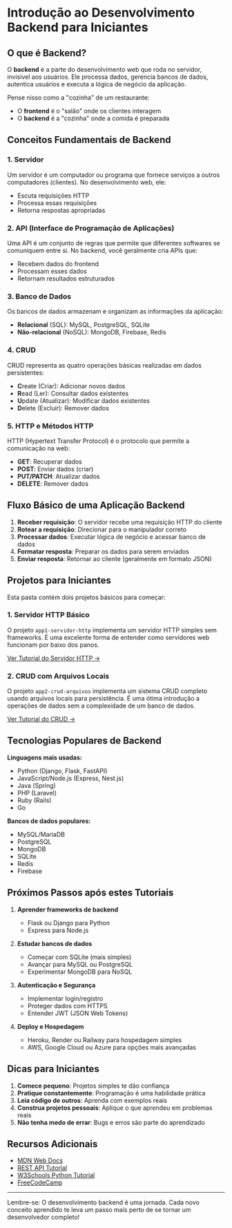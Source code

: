 # Introdução ao Desenvolvimento Backend para Iniciantes

## O que é Backend?

O **backend** é a parte do desenvolvimento web que roda no servidor, invisível aos usuários. Ele processa dados, gerencia bancos de dados, autentica usuários e executa a lógica de negócio da aplicação.

Pense nisso como a "cozinha" de um restaurante:
- O **frontend** é o "salão" onde os clientes interagem
- O **backend** é a "cozinha" onde a comida é preparada

## Conceitos Fundamentais de Backend

### 1. Servidor

Um servidor é um computador ou programa que fornece serviços a outros computadores (clientes). No desenvolvimento web, ele:
- Escuta requisições HTTP
- Processa essas requisições
- Retorna respostas apropriadas

### 2. API (Interface de Programação de Aplicações)

Uma API é um conjunto de regras que permite que diferentes softwares se comuniquem entre si. No backend, você geralmente cria APIs que:
- Recebem dados do frontend
- Processam esses dados
- Retornam resultados estruturados

### 3. Banco de Dados

Os bancos de dados armazenam e organizam as informações da aplicação:
- **Relacional** (SQL): MySQL, PostgreSQL, SQLite
- **Não-relacional** (NoSQL): MongoDB, Firebase, Redis

### 4. CRUD

CRUD representa as quatro operações básicas realizadas em dados persistentes:
- **C**reate (Criar): Adicionar novos dados
- **R**ead (Ler): Consultar dados existentes
- **U**pdate (Atualizar): Modificar dados existentes
- **D**elete (Excluir): Remover dados

### 5. HTTP e Métodos HTTP

HTTP (Hypertext Transfer Protocol) é o protocolo que permite a comunicação na web:
- **GET**: Recuperar dados
- **POST**: Enviar dados (criar)
- **PUT/PATCH**: Atualizar dados
- **DELETE**: Remover dados

## Fluxo Básico de uma Aplicação Backend

1. **Receber requisição**: O servidor recebe uma requisição HTTP do cliente
2. **Rotear a requisição**: Direcionar para o manipulador correto
3. **Processar dados**: Executar lógica de negócio e acessar banco de dados
4. **Formatar resposta**: Preparar os dados para serem enviados
5. **Enviar resposta**: Retornar ao cliente (geralmente em formato JSON)

## Projetos para Iniciantes

Esta pasta contém dois projetos básicos para começar:

### 1. Servidor HTTP Básico

O projeto `app1-servidor-http` implementa um servidor HTTP simples sem frameworks. É uma excelente forma de entender como servidores web funcionam por baixo dos panos.

[Ver Tutorial do Servidor HTTP →](app1-servidor-http/tutorial.md)

### 2. CRUD com Arquivos Locais

O projeto `app2-crud-arquivos` implementa um sistema CRUD completo usando arquivos locais para persistência. É uma ótima introdução a operações de dados sem a complexidade de um banco de dados.

[Ver Tutorial do CRUD →](app2-crud-arquivos/tutorial.md)

## Tecnologias Populares de Backend

**Linguagens mais usadas:**
- Python (Django, Flask, FastAPI)
- JavaScript/Node.js (Express, Nest.js)
- Java (Spring)
- PHP (Laravel)
- Ruby (Rails)
- Go

**Bancos de dados populares:**
- MySQL/MariaDB
- PostgreSQL
- MongoDB
- SQLite
- Redis
- Firebase

## Próximos Passos após estes Tutoriais

1. **Aprender frameworks de backend**
   - Flask ou Django para Python
   - Express para Node.js

2. **Estudar bancos de dados**
   - Começar com SQLite (mais simples)
   - Avançar para MySQL ou PostgreSQL
   - Experimentar MongoDB para NoSQL

3. **Autenticação e Segurança**
   - Implementar login/registro
   - Proteger dados com HTTPS
   - Entender JWT (JSON Web Tokens)

4. **Deploy e Hospedagem**
   - Heroku, Render ou Railway para hospedagem simples
   - AWS, Google Cloud ou Azure para opções mais avançadas

## Dicas para Iniciantes

1. **Comece pequeno**: Projetos simples te dão confiança
2. **Pratique constantemente**: Programação é uma habilidade prática
3. **Leia código de outros**: Aprenda com exemplos reais
4. **Construa projetos pessoais**: Aplique o que aprendeu em problemas reais
5. **Não tenha medo de errar**: Bugs e erros são parte do aprendizado

## Recursos Adicionais

- [MDN Web Docs](https://developer.mozilla.org/pt-BR/docs/Learn/Server-side)
- [REST API Tutorial](https://restfulapi.net/)
- [W3Schools Python Tutorial](https://www.w3schools.com/python/)
- [FreeCodeCamp](https://www.freecodecamp.org/learn)

---

Lembre-se: O desenvolvimento backend é uma jornada. Cada novo conceito aprendido te leva um passo mais perto de se tornar um desenvolvedor completo! 